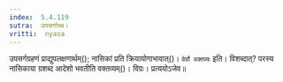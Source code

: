 ```yaml
---
index:  5.4.119
sutra:  उपसर्गाच्च।
vritti:  nyasa
---
```


उपसर्गग्रहणं प्राद्युपलक्षणार्थम्(); नासिकां प्रति क्रियायोगाभावात्()। 
`वेर्ग्रो वक्तव्यः` इति। विशब्दात्? परस्य नासिकाया ग्रशब्द आदेशो भवतीति वक्तव्यम्()। विग्रः। प्रत्ययोऽजेव॥
